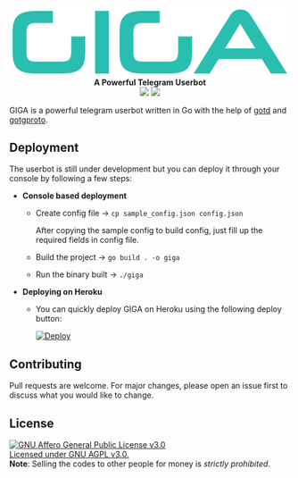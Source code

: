 <p align="center">
<img src="./logo.png">
<b>A Powerful Telegram Userbot</b>
<br>
<a href="https://telegram.me/GIGAupdates"><img src="https://img.shields.io/badge/Updates%20Channel-blue?logo=telegram"></a>
<a href="https://telegram.me/GIGAsupport"><img src="https://img.shields.io/badge/Support%20Group-blue?logo=telegram"></a>
</p>

GIGA is a powerful telegram userbot written in Go with the help of [gotd](https://github.com/gotd/td) and [gotgproto](https://github.com/anonyindian/gotgproto).

## Deployment
The userbot is still under development but you can deploy it through your console by following a few steps:
- **Console based deployment**
    - Create config file
        -> `cp sample_config.json config.json`
    
        After copying the sample config to build config, just fill up the required fields in config file. 
    - Build the project
        -> `go build . -o giga`
    - Run the binary built 
        -> `./giga`
- **Deploying on Heroku**
    - You can quickly deploy GIGA on Heroku using the following deploy button:
    
        [![Deploy](https://www.herokucdn.com/deploy/button.svg)](https://heroku.com/deploy?template=https://github.com/GigaUserbot/GIGA)

## Contributing
Pull requests are welcome. For major changes, please open an issue first to discuss what you would like to change.

## License
[![GNU Affero General Public License v3.0](https://www.gnu.org/graphics/agplv3-155x51.png)](https://www.gnu.org/licenses/agpl-3.0.en.html#header)    
[Licensed under GNU AGPL v3.0.](https://www.gnu.org/licenses/agpl-3.0.en.html#header)   
**Note**: Selling the codes to other people for money is *strictly prohibited*.